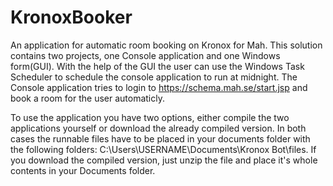# KronoxBooker
An application for automatic room booking on Kronox for Mah.
This solution contains two projects, one Console application and one Windows form(GUI). With the help of the GUI the user can use the
Windows Task Scheduler to schedule the console application to run at midnight. The Console application tries to login to https://schema.mah.se/start.jsp
and book a room for the user automaticly.

To use the application you have two options, either compile the two applications yourself or download the already compiled version. In both cases the runnable files have to be placed in your documents folder with the following folders:
C:\Users\USERNAME\Documents\Kronox Bot\files. If you download the compiled version, just unzip the file and place it's whole contents in your Documents folder.